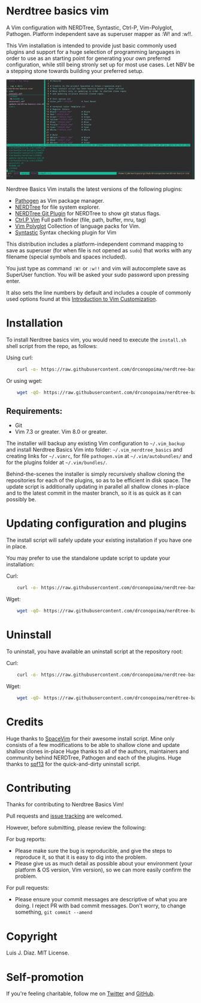 # Nerdtree basics vim
A Vim configuration with NERDTree, Syntastic, Ctrl-P, Vim-Polyglot, Pathogen. Platform independent save as superuser mapper as :W! and :w!!.

This Vim installation is intended to provide just basic commonly used plugins and support for a huge selection of programming languages in order to use as an starting point for generating your own preferred configuration, while still being stronly set up for most use cases. Let NBV be a stepping stone towards building your preferred setup.

![NERDTree Basic Vim](screenshot.png)

Nerdtree Basics Vim installs the latest versions of the following plugins:

* [Pathogen](https://github.com/tpope/vim-pathogen/) as Vim package manager.
* [NERDTree](https://github.com/scrooloose/nerdtree) for file system explorer.
* [NERDTree Git Plugin](https://github.com/Xuyuanp/nerdtree-git-plugin) for NERDTree to show git status flags.
* [Ctrl.P Vim](https://github.com/ctrlpvim/ctrlp.vim) Full path finder (file, path, buffer, mru, tag)
* [Vim Polyglot](https://github.com/sheerun/vim-polyglot) Collection of language packs for Vim.
* [Syntastic](https://github.com/vim-syntastic/syntastic) Syntax checking plugin for Vim

This distribution includes a platform-independent command mapping to save as superuser (for when file is not opened as `sudo`) that works with any filename (special symbols and spaces included).

You just type as command `:W!` or `:w!!` and vim will autocomplete save as SuperUser function. You will be asked your sudo password upon pressing enter.

It also sets the line numbers by default and includes a couple of commonly used options found at this [Introduction to Vim Customization](https://www.linode.com/docs/tools-reference/tools/introduction-to-vim-customization/).

# Installation

To install Nerdtree basics vim, you would need to execute the `install.sh` shell script from the repo, as follows:

Using curl:

```sh
    curl -o- https://raw.githubusercontent.com/drconopoima/nerdtree-basics-vim/master/install.sh | sh
```

Or using wget:
```sh
    wget -qO- https://raw.githubusercontent.com/drconopoima/nerdtree-basics-vim/master/install.sh | sh
```

## Requirements:

* Git
* Vim 7.3 or greater. Vim 8.0 or greater.

The installer will backup any existing Vim configuration to `~/.vim_backup` and install Nerdtree Basics Vim into folder: `~/.vim_nerdtree_basics` and creating links for `~/.vimrc`, for file `pathogen.vim` at `~/.vim/autobundles/` and for the plugins folder at `~/.vim/bundles/`.

Behind-the-scenes the installer is simply recursively shallow cloning the repositories for each of the plugins, so as to be efficient in disk space. The update script is additionally updating in parallel all shallow clones in-place and to the latest commit in the master branch, so it is as quick as it can possibly be.

# Updating configuration and plugins

The install script will safely update your existing installation if you have one in place.

You may prefer to use the standalone update script to update your installation:

Curl:
```sh
    curl -o- https://raw.githubusercontent.com/drconopoima/nerdtree-basics-vim/master/update-nerdtree-basics-vim.sh | sh
```

Wget:
```sh
    wget -qO- https://raw.githubusercontent.com/drconopoima/nerdtree-basics-vim/master/update-nerdtree-basics-vim.sh | sh
```

# Uninstall

To uninstall, you have available an uninstall script at the repository root:

Curl:
```sh
    curl -o- https://raw.githubusercontent.com/drconopoima/nerdtree-basics-vim/master/uninstall.sh | sh
```

Wget:
```sh
    wget -qO- https://raw.githubusercontent.com/drconopoima/nerdtree-basics-vim/master/uninstall.sh | sh
```

# Credits

Huge thanks to [SpaceVim](https://spacevim.org) for their awesome install script. Mine only consists of a few modifications to be able to shallow clone and update shallow clones in-place
Huge thanks to all of the authors, maintainers and community behind NERDTree, Pathogen and each of the plugins.
Huge thanks to [spf13](github.com/spf13/spf13.git) for the quick-and-dirty uninstall script.

# Contributing

Thanks for contributing to Nerdtree Basics Vim!

Pull requests and [issue tracking](https://github.com/drconopoima/nerdtree-basics-vim/issues) are welcomed.

However, before submitting, please review the following:

For bug reports:

* Please make sure the bug is reproducible, and give the steps to reproduce it, so that it is easy to dig into the problem.
* Please give us as much detail as possible about your environment (your platform & OS version, Vim version), so we can more easily confirm the problem.

For pull requests:

* Please ensure your commit messages are descriptive of what you are doing. I reject PR with bad commit messages. Don't worry, to change something, `git commit --amend`

# Copyright

Luis J. Díaz. MIT License.

# Self-promotion

If you're feeling charitable, follow me on [Twitter](https://twitter.com/drconopoima) and [GitHub](https://github.com/drconopoima).
